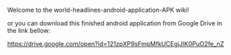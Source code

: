 Welcome to the world-headlines-android-application-APK wiki!

or you can download this finished android application from Google Drive in the link bellow:

https://drive.google.com/open?id=121zpXP9sFmpMfkUCEgjJlK0PuO2fe_nZ
